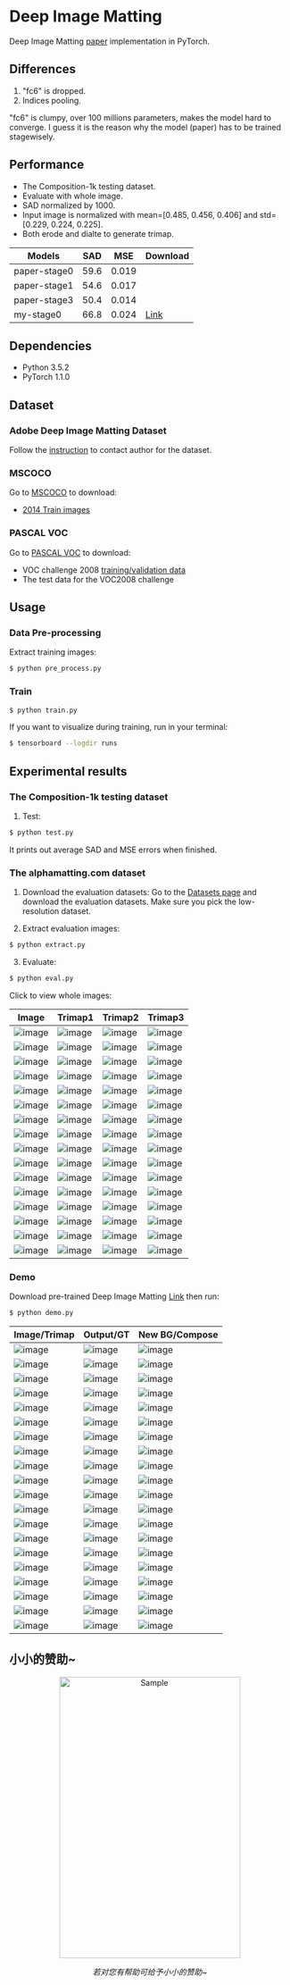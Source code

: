 # Deep Image Matting

Deep Image Matting [paper](https://arxiv.org/abs/1703.03872) implementation in PyTorch.

## Differences

1. "fc6" is dropped.
2. Indices pooling.

<p>"fc6" is clumpy, over 100 millions parameters, makes the model hard to converge. I guess it is the reason why the model (paper) has to be trained stagewisely.

## Performance
- The Composition-1k testing dataset.
- Evaluate with whole image.
- SAD normalized by 1000.
- Input image is normalized with mean=[0.485, 0.456, 0.406] and std=[0.229, 0.224, 0.225].
- Both erode and dialte to generate trimap.

|Models|SAD|MSE|Download|
|---|---|---|---|
|paper-stage0|59.6|0.019||
|paper-stage1|54.6|0.017||
|paper-stage3|50.4|0.014||
|my-stage0|66.8|0.024|[Link](https://github.com/foamliu/Deep-Image-Matting-PyTorch/releases/download/v1.0/BEST_checkpoint.tar)|

## Dependencies

- Python 3.5.2
- PyTorch 1.1.0

## Dataset
### Adobe Deep Image Matting Dataset
Follow the [instruction](https://sites.google.com/view/deepimagematting) to contact author for the dataset.

### MSCOCO
Go to [MSCOCO](http://cocodataset.org/#download) to download:
* [2014 Train images](http://images.cocodataset.org/zips/train2014.zip)


### PASCAL VOC
Go to [PASCAL VOC](http://host.robots.ox.ac.uk/pascal/VOC/) to download:
* VOC challenge 2008 [training/validation data](http://host.robots.ox.ac.uk/pascal/VOC/voc2008/VOCtrainval_14-Jul-2008.tar)
* The test data for the VOC2008 challenge

## Usage
### Data Pre-processing
Extract training images:
```bash
$ python pre_process.py
```

### Train
```bash
$ python train.py
```

If you want to visualize during training, run in your terminal:
```bash
$ tensorboard --logdir runs
```

## Experimental results

### The Composition-1k testing dataset

1. Test:
```bash
$ python test.py
```

It prints out average SAD and MSE errors when finished.

### The alphamatting.com dataset

1. Download the evaluation datasets: Go to the [Datasets page](http://www.alphamatting.com/datasets.php) and download the evaluation datasets. Make sure you pick the low-resolution dataset.

2. Extract evaluation images:
```bash
$ python extract.py
```

3. Evaluate:
```bash
$ python eval.py
```

Click to view whole images:

Image | Trimap1 | Trimap2 | Trimap3|
|---|---|---|---|
|![image](https://github.com/foamliu/Deep-Image-Matting-PyTorch/raw/master/data/alphamatting/input_lowres/doll.png) |![image](https://github.com/foamliu/Deep-Image-Matting-PyTorch/raw/master/data/alphamatting/trimap_lowres/Trimap1/doll.png)|![image](https://github.com/foamliu/Deep-Image-Matting-PyTorch/raw/master/data/alphamatting/trimap_lowres/Trimap2/doll.png)|![image](https://github.com/foamliu/Deep-Image-Matting-PyTorch/raw/master/data/alphamatting/trimap_lowres/Trimap3/doll.png)|
|![image](https://github.com/foamliu/Deep-Image-Matting-PyTorch/raw/master/data/alphamatting/input_lowres/doll.png) |![image](https://github.com/foamliu/Deep-Image-Matting-PyTorch/raw/master/images/alphamatting/output_lowres/Trimap1/doll.png)|![image](https://github.com/foamliu/Deep-Image-Matting-PyTorch/raw/master/images/alphamatting/output_lowres/Trimap2/doll.png)|![image](https://github.com/foamliu/Deep-Image-Matting-PyTorch/raw/master/images/alphamatting/output_lowres/Trimap3/doll.png)|
|![image](https://github.com/foamliu/Deep-Image-Matting-PyTorch/raw/master/data/alphamatting/input_lowres/donkey.png) |![image](https://github.com/foamliu/Deep-Image-Matting-PyTorch/raw/master/data/alphamatting/trimap_lowres/Trimap1/donkey.png)|![image](https://github.com/foamliu/Deep-Image-Matting-PyTorch/raw/master/data/alphamatting/trimap_lowres/Trimap2/donkey.png)|![image](https://github.com/foamliu/Deep-Image-Matting-PyTorch/raw/master/data/alphamatting/trimap_lowres/Trimap3/donkey.png)|
|![image](https://github.com/foamliu/Deep-Image-Matting-PyTorch/raw/master/data/alphamatting/input_lowres/donkey.png) |![image](https://github.com/foamliu/Deep-Image-Matting-PyTorch/raw/master/images/alphamatting/output_lowres/Trimap1/donkey.png)|![image](https://github.com/foamliu/Deep-Image-Matting-PyTorch/raw/master/images/alphamatting/output_lowres/Trimap2/donkey.png)|![image](https://github.com/foamliu/Deep-Image-Matting-PyTorch/raw/master/images/alphamatting/output_lowres/Trimap3/donkey.png)|
|![image](https://github.com/foamliu/Deep-Image-Matting-PyTorch/raw/master/data/alphamatting/input_lowres/elephant.png) |![image](https://github.com/foamliu/Deep-Image-Matting-PyTorch/raw/master/data/alphamatting/trimap_lowres/Trimap1/elephant.png)|![image](https://github.com/foamliu/Deep-Image-Matting-PyTorch/raw/master/data/alphamatting/trimap_lowres/Trimap2/elephant.png)|![image](https://github.com/foamliu/Deep-Image-Matting-PyTorch/raw/master/data/alphamatting/trimap_lowres/Trimap3/elephant.png)|
|![image](https://github.com/foamliu/Deep-Image-Matting-PyTorch/raw/master/data/alphamatting/input_lowres/elephant.png) |![image](https://github.com/foamliu/Deep-Image-Matting-PyTorch/raw/master/images/alphamatting/output_lowres/Trimap1/elephant.png)|![image](https://github.com/foamliu/Deep-Image-Matting-PyTorch/raw/master/images/alphamatting/output_lowres/Trimap2/elephant.png)|![image](https://github.com/foamliu/Deep-Image-Matting-PyTorch/raw/master/images/alphamatting/output_lowres/Trimap3/elephant.png)|
|![image](https://github.com/foamliu/Deep-Image-Matting-PyTorch/raw/master/data/alphamatting/input_lowres/net.png) |![image](https://github.com/foamliu/Deep-Image-Matting-PyTorch/raw/master/data/alphamatting/trimap_lowres/Trimap1/net.png)|![image](https://github.com/foamliu/Deep-Image-Matting-PyTorch/raw/master/data/alphamatting/trimap_lowres/Trimap2/net.png)|![image](https://github.com/foamliu/Deep-Image-Matting-PyTorch/raw/master/data/alphamatting/trimap_lowres/Trimap3/net.png)|
|![image](https://github.com/foamliu/Deep-Image-Matting-PyTorch/raw/master/data/alphamatting/input_lowres/net.png) |![image](https://github.com/foamliu/Deep-Image-Matting-PyTorch/raw/master/images/alphamatting/output_lowres/Trimap1/net.png)|![image](https://github.com/foamliu/Deep-Image-Matting-PyTorch/raw/master/images/alphamatting/output_lowres/Trimap2/net.png)|![image](https://github.com/foamliu/Deep-Image-Matting-PyTorch/raw/master/images/alphamatting/output_lowres/Trimap3/net.png)|
|![image](https://github.com/foamliu/Deep-Image-Matting-PyTorch/raw/master/data/alphamatting/input_lowres/pineapple.png) |![image](https://github.com/foamliu/Deep-Image-Matting-PyTorch/raw/master/data/alphamatting/trimap_lowres/Trimap1/pineapple.png)|![image](https://github.com/foamliu/Deep-Image-Matting-PyTorch/raw/master/data/alphamatting/trimap_lowres/Trimap2/pineapple.png)|![image](https://github.com/foamliu/Deep-Image-Matting-PyTorch/raw/master/data/alphamatting/trimap_lowres/Trimap3/pineapple.png)|
|![image](https://github.com/foamliu/Deep-Image-Matting-PyTorch/raw/master/data/alphamatting/input_lowres/pineapple.png) |![image](https://github.com/foamliu/Deep-Image-Matting-PyTorch/raw/master/images/alphamatting/output_lowres/Trimap1/pineapple.png)|![image](https://github.com/foamliu/Deep-Image-Matting-PyTorch/raw/master/images/alphamatting/output_lowres/Trimap2/pineapple.png)|![image](https://github.com/foamliu/Deep-Image-Matting-PyTorch/raw/master/images/alphamatting/output_lowres/Trimap3/pineapple.png)|
|![image](https://github.com/foamliu/Deep-Image-Matting-PyTorch/raw/master/data/alphamatting/input_lowres/plant.png) |![image](https://github.com/foamliu/Deep-Image-Matting-PyTorch/raw/master/data/alphamatting/trimap_lowres/Trimap1/plant.png)|![image](https://github.com/foamliu/Deep-Image-Matting-PyTorch/raw/master/data/alphamatting/trimap_lowres/Trimap2/plant.png)|![image](https://github.com/foamliu/Deep-Image-Matting-PyTorch/raw/master/data/alphamatting/trimap_lowres/Trimap3/plant.png)|
|![image](https://github.com/foamliu/Deep-Image-Matting-PyTorch/raw/master/data/alphamatting/input_lowres/plant.png) |![image](https://github.com/foamliu/Deep-Image-Matting-PyTorch/raw/master/images/alphamatting/output_lowres/Trimap1/plant.png)|![image](https://github.com/foamliu/Deep-Image-Matting-PyTorch/raw/master/images/alphamatting/output_lowres/Trimap2/plant.png)|![image](https://github.com/foamliu/Deep-Image-Matting-PyTorch/raw/master/images/alphamatting/output_lowres/Trimap3/plant.png)|
|![image](https://github.com/foamliu/Deep-Image-Matting-PyTorch/raw/master/data/alphamatting/input_lowres/plasticbag.png) |![image](https://github.com/foamliu/Deep-Image-Matting-PyTorch/raw/master/data/alphamatting/trimap_lowres/Trimap1/plasticbag.png)|![image](https://github.com/foamliu/Deep-Image-Matting-PyTorch/raw/master/data/alphamatting/trimap_lowres/Trimap2/plasticbag.png)|![image](https://github.com/foamliu/Deep-Image-Matting-PyTorch/raw/master/data/alphamatting/trimap_lowres/Trimap3/plasticbag.png)|
|![image](https://github.com/foamliu/Deep-Image-Matting-PyTorch/raw/master/data/alphamatting/input_lowres/plasticbag.png) |![image](https://github.com/foamliu/Deep-Image-Matting-PyTorch/raw/master/images/alphamatting/output_lowres/Trimap1/plasticbag.png)|![image](https://github.com/foamliu/Deep-Image-Matting-PyTorch/raw/master/images/alphamatting/output_lowres/Trimap2/plasticbag.png)|![image](https://github.com/foamliu/Deep-Image-Matting-PyTorch/raw/master/images/alphamatting/output_lowres/Trimap3/plasticbag.png)|
|![image](https://github.com/foamliu/Deep-Image-Matting-PyTorch/raw/master/data/alphamatting/input_lowres/troll.png) |![image](https://github.com/foamliu/Deep-Image-Matting-PyTorch/raw/master/data/alphamatting/trimap_lowres/Trimap1/troll.png)|![image](https://github.com/foamliu/Deep-Image-Matting-PyTorch/raw/master/data/alphamatting/trimap_lowres/Trimap2/troll.png)|![image](https://github.com/foamliu/Deep-Image-Matting-PyTorch/raw/master/data/alphamatting/trimap_lowres/Trimap3/troll.png)|
|![image](https://github.com/foamliu/Deep-Image-Matting-PyTorch/raw/master/data/alphamatting/input_lowres/troll.png) |![image](https://github.com/foamliu/Deep-Image-Matting-PyTorch/raw/master/images/alphamatting/output_lowres/Trimap1/troll.png)|![image](https://github.com/foamliu/Deep-Image-Matting-PyTorch/raw/master/images/alphamatting/output_lowres/Trimap2/troll.png)|![image](https://github.com/foamliu/Deep-Image-Matting-PyTorch/raw/master/images/alphamatting/output_lowres/Trimap3/troll.png)|

### Demo
Download pre-trained Deep Image Matting [Link](https://github.com/foamliu/Deep-Image-Matting-PyTorch/releases/download/v1.0/BEST_checkpoint.tar) then run:
```bash
$ python demo.py
```

Image/Trimap | Output/GT | New BG/Compose | 
|---|---|---|
|![image](https://github.com/foamliu/Deep-Image-Matting-PyTorch/raw/master/images/0_image.png)  | ![image](https://github.com/foamliu/Deep-Image-Matting-PyTorch/raw/master/images/0_out.png)   | ![image](https://github.com/foamliu/Deep-Image-Matting-PyTorch/raw/master/images/0_new_bg.png) |
|![image](https://github.com/foamliu/Deep-Image-Matting-PyTorch/raw/master/images/0_trimap.png) | ![image](https://github.com/foamliu/Deep-Image-Matting-PyTorch/raw/master/images/0_alpha.png) | ![image](https://github.com/foamliu/Deep-Image-Matting-PyTorch/raw/master/images/0_compose.png)|
|![image](https://github.com/foamliu/Deep-Image-Matting-PyTorch/raw/master/images/1_image.png)  | ![image](https://github.com/foamliu/Deep-Image-Matting-PyTorch/raw/master/images/1_out.png)   | ![image](https://github.com/foamliu/Deep-Image-Matting-PyTorch/raw/master/images/1_new_bg.png) | 
|![image](https://github.com/foamliu/Deep-Image-Matting-PyTorch/raw/master/images/1_trimap.png) | ![image](https://github.com/foamliu/Deep-Image-Matting-PyTorch/raw/master/images/1_alpha.png) | ![image](https://github.com/foamliu/Deep-Image-Matting-PyTorch/raw/master/images/1_compose.png)|
|![image](https://github.com/foamliu/Deep-Image-Matting-PyTorch/raw/master/images/2_image.png)  | ![image](https://github.com/foamliu/Deep-Image-Matting-PyTorch/raw/master/images/2_out.png)   | ![image](https://github.com/foamliu/Deep-Image-Matting-PyTorch/raw/master/images/2_new_bg.png) |
|![image](https://github.com/foamliu/Deep-Image-Matting-PyTorch/raw/master/images/2_trimap.png) | ![image](https://github.com/foamliu/Deep-Image-Matting-PyTorch/raw/master/images/2_alpha.png) | ![image](https://github.com/foamliu/Deep-Image-Matting-PyTorch/raw/master/images/2_compose.png)|
|![image](https://github.com/foamliu/Deep-Image-Matting-PyTorch/raw/master/images/3_image.png)  | ![image](https://github.com/foamliu/Deep-Image-Matting-PyTorch/raw/master/images/3_out.png)   | ![image](https://github.com/foamliu/Deep-Image-Matting-PyTorch/raw/master/images/3_new_bg.png) |
|![image](https://github.com/foamliu/Deep-Image-Matting-PyTorch/raw/master/images/3_trimap.png) | ![image](https://github.com/foamliu/Deep-Image-Matting-PyTorch/raw/master/images/3_alpha.png) | ![image](https://github.com/foamliu/Deep-Image-Matting-PyTorch/raw/master/images/3_compose.png)|
|![image](https://github.com/foamliu/Deep-Image-Matting-PyTorch/raw/master/images/4_image.png)  | ![image](https://github.com/foamliu/Deep-Image-Matting-PyTorch/raw/master/images/4_out.png)   | ![image](https://github.com/foamliu/Deep-Image-Matting-PyTorch/raw/master/images/4_new_bg.png) |
|![image](https://github.com/foamliu/Deep-Image-Matting-PyTorch/raw/master/images/4_trimap.png) | ![image](https://github.com/foamliu/Deep-Image-Matting-PyTorch/raw/master/images/4_alpha.png) | ![image](https://github.com/foamliu/Deep-Image-Matting-PyTorch/raw/master/images/4_compose.png)|
|![image](https://github.com/foamliu/Deep-Image-Matting-PyTorch/raw/master/images/5_image.png)  | ![image](https://github.com/foamliu/Deep-Image-Matting-PyTorch/raw/master/images/5_out.png)   | ![image](https://github.com/foamliu/Deep-Image-Matting-PyTorch/raw/master/images/5_new_bg.png) |
|![image](https://github.com/foamliu/Deep-Image-Matting-PyTorch/raw/master/images/5_trimap.png) | ![image](https://github.com/foamliu/Deep-Image-Matting-PyTorch/raw/master/images/5_alpha.png) | ![image](https://github.com/foamliu/Deep-Image-Matting-PyTorch/raw/master/images/5_compose.png)|
|![image](https://github.com/foamliu/Deep-Image-Matting-PyTorch/raw/master/images/6_image.png)  | ![image](https://github.com/foamliu/Deep-Image-Matting-PyTorch/raw/master/images/6_out.png)   | ![image](https://github.com/foamliu/Deep-Image-Matting-PyTorch/raw/master/images/6_new_bg.png) |
|![image](https://github.com/foamliu/Deep-Image-Matting-PyTorch/raw/master/images/6_trimap.png) | ![image](https://github.com/foamliu/Deep-Image-Matting-PyTorch/raw/master/images/6_alpha.png) | ![image](https://github.com/foamliu/Deep-Image-Matting-PyTorch/raw/master/images/6_compose.png)|
|![image](https://github.com/foamliu/Deep-Image-Matting-PyTorch/raw/master/images/7_image.png)  | ![image](https://github.com/foamliu/Deep-Image-Matting-PyTorch/raw/master/images/7_out.png)   | ![image](https://github.com/foamliu/Deep-Image-Matting-PyTorch/raw/master/images/7_new_bg.png) |
|![image](https://github.com/foamliu/Deep-Image-Matting-PyTorch/raw/master/images/7_trimap.png) | ![image](https://github.com/foamliu/Deep-Image-Matting-PyTorch/raw/master/images/7_alpha.png) | ![image](https://github.com/foamliu/Deep-Image-Matting-PyTorch/raw/master/images/7_compose.png)|
|![image](https://github.com/foamliu/Deep-Image-Matting-PyTorch/raw/master/images/8_image.png)  | ![image](https://github.com/foamliu/Deep-Image-Matting-PyTorch/raw/master/images/8_out.png)   | ![image](https://github.com/foamliu/Deep-Image-Matting-PyTorch/raw/master/images/8_new_bg.png) |
|![image](https://github.com/foamliu/Deep-Image-Matting-PyTorch/raw/master/images/8_trimap.png) | ![image](https://github.com/foamliu/Deep-Image-Matting-PyTorch/raw/master/images/8_alpha.png) | ![image](https://github.com/foamliu/Deep-Image-Matting-PyTorch/raw/master/images/8_compose.png)|
|![image](https://github.com/foamliu/Deep-Image-Matting-PyTorch/raw/master/images/9_image.png)  | ![image](https://github.com/foamliu/Deep-Image-Matting-PyTorch/raw/master/images/9_out.png)   | ![image](https://github.com/foamliu/Deep-Image-Matting-PyTorch/raw/master/images/9_new_bg.png) |
|![image](https://github.com/foamliu/Deep-Image-Matting-PyTorch/raw/master/images/9_trimap.png) | ![image](https://github.com/foamliu/Deep-Image-Matting-PyTorch/raw/master/images/9_alpha.png) | ![image](https://github.com/foamliu/Deep-Image-Matting-PyTorch/raw/master/images/9_compose.png)|


## 小小的赞助~
<p align="center">
	<img src="https://github.com/foamliu/Deep-Image-Matting-Pytorch/blob/master/sponsor.jpg" alt="Sample"  width="324" height="504">
	<p align="center">
		<em>若对您有帮助可给予小小的赞助~</em>
	</p>
</p>
<br/><br/><br/>